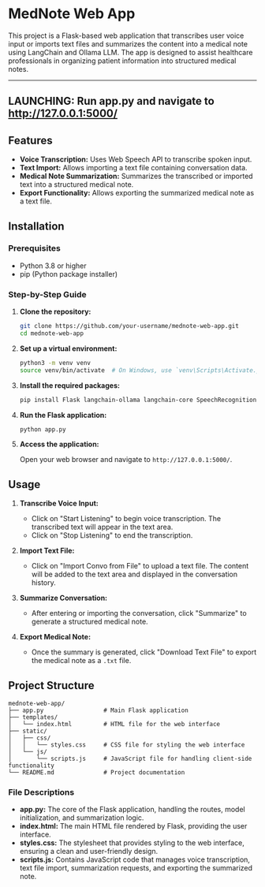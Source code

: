 # MedNote Web App

This project is a Flask-based web application that transcribes user voice input or imports text files and summarizes the content into a medical note using LangChain and Ollama LLM. The app is designed to assist healthcare professionals in organizing patient information into structured medical notes.

-----------------
LAUNCHING:
Run app.py and navigate to http://127.0.0.1:5000/
-----------------

## Features

- **Voice Transcription:** Uses Web Speech API to transcribe spoken input.
- **Text Import:** Allows importing a text file containing conversation data.
- **Medical Note Summarization:** Summarizes the transcribed or imported text into a structured medical note.
- **Export Functionality:** Allows exporting the summarized medical note as a text file.

## Installation

### Prerequisites

- Python 3.8 or higher
- pip (Python package installer)

### Step-by-Step Guide

1. **Clone the repository:**

    ```bash
    git clone https://github.com/your-username/mednote-web-app.git
    cd mednote-web-app
    ```

2. **Set up a virtual environment:**

    ```bash
    python3 -m venv venv
    source venv/bin/activate  # On Windows, use `venv\Scripts\Activate.ps1`
    ```

3. **Install the required packages:**

    ```bash
    pip install Flask langchain-ollama langchain-core SpeechRecognition
    ```

4. **Run the Flask application:**

    ```bash
    python app.py
    ```

5. **Access the application:**

    Open your web browser and navigate to `http://127.0.0.1:5000/`.

## Usage

1. **Transcribe Voice Input:**
   - Click on "Start Listening" to begin voice transcription. The transcribed text will appear in the text area.
   - Click on "Stop Listening" to end the transcription.

2. **Import Text File:**
   - Click on "Import Convo from File" to upload a text file. The content will be added to the text area and displayed in the conversation history.

3. **Summarize Conversation:**
   - After entering or importing the conversation, click "Summarize" to generate a structured medical note.

4. **Export Medical Note:**
   - Once the summary is generated, click "Download Text File" to export the medical note as a `.txt` file.

## Project Structure

```
mednote-web-app/
├── app.py                 # Main Flask application
├── templates/
│   └── index.html         # HTML file for the web interface
├── static/
│   ├── css/
│   │   └── styles.css     # CSS file for styling the web interface
│   └── js/
│       └── scripts.js     # JavaScript file for handling client-side functionality
└── README.md              # Project documentation
```

### File Descriptions

- **app.py:** The core of the Flask application, handling the routes, model initialization, and summarization logic.
- **index.html:** The main HTML file rendered by Flask, providing the user interface.
- **styles.css:** The stylesheet that provides styling to the web interface, ensuring a clean and user-friendly design.
- **scripts.js:** Contains JavaScript code that manages voice transcription, text file import, summarization requests, and exporting the summarized note.
